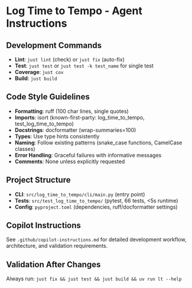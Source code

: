 # Log Time to Tempo - Agent Instructions

## Development Commands
- **Lint**: `just lint` (check) or `just fix` (auto-fix)
- **Test**: `just test` or `just test -k test_name` for single test
- **Coverage**: `just cov`
- **Build**: `just build`

## Code Style Guidelines
- **Formatting**: ruff (100 char lines, single quotes)
- **Imports**: isort (known-first-party: log_time_to_tempo, test_log_time_to_tempo)
- **Docstrings**: docformatter (wrap-summaries=100)
- **Types**: Use type hints consistently
- **Naming**: Follow existing patterns (snake_case functions, CamelCase classes)
- **Error Handling**: Graceful failures with informative messages
- **Comments**: None unless explicitly requested

## Project Structure
- **CLI**: `src/log_time_to_tempo/cli/main.py` (entry point)
- **Tests**: `src/test_log_time_to_tempo/` (pytest, 66 tests, <5s runtime)
- **Config**: `pyproject.toml` (dependencies, ruff/docformatter settings)

## Copilot Instructions
See `.github/copilot-instructions.md` for detailed development workflow, architecture, and validation requirements.

## Validation After Changes
Always run: `just fix && just test && just build && uv run lt --help`
